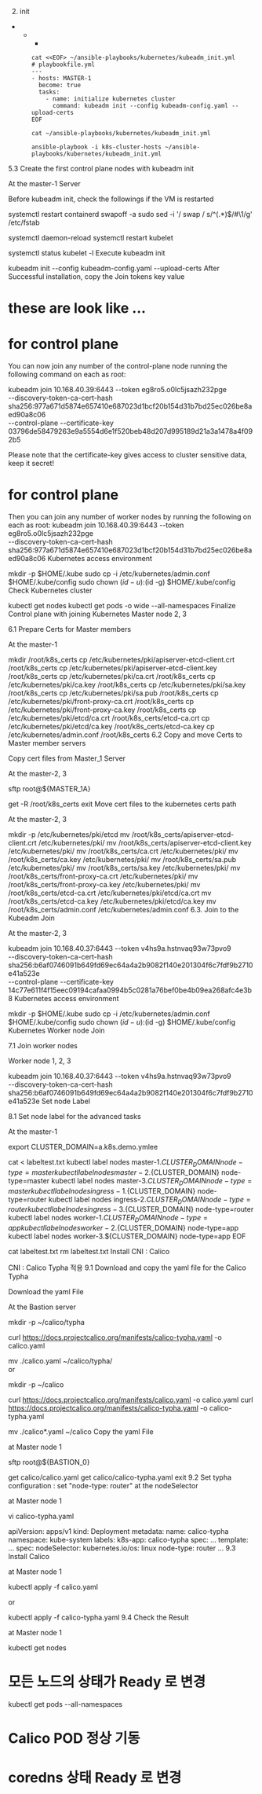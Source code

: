2. init 
  -  
    - 
      -  

          cat <<EOF> ~/ansible-playbooks/kubernetes/kubeadm_init.yml
          # playbookfile.yml
          ---
          - hosts: MASTER-1
            become: true
            tasks:
              - name: initialize kubernetes cluster
                command: kubeadm init --config kubeadm-config.yaml --upload-certs
          EOF

          cat ~/ansible-playbooks/kubernetes/kubeadm_init.yml

          ansible-playbook -i k8s-cluster-hosts ~/ansible-playbooks/kubernetes/kubeadm_init.yml
          



5.3 Create the first control plane nodes with kubeadm init

At the master-1 Server

Before kubeadm init, check the followings if the VM is restarted

systemctl restart containerd
swapoff -a
sudo sed -i '/ swap / s/^\(.*\)$/#\1/g' /etc/fstab


systemctl daemon-reload
systemctl restart kubelet

systemctl status kubelet -l
Execute kubeadm init

kubeadm init --config kubeadm-config.yaml --upload-certs
After Successful installation, copy the Join tokens key value

# these are look like ...
# for control plane

You can now join any number of the control-plane node running the following command on each as root:

kubeadm join 10.168.40.39:6443 --token eg8ro5.o0lc5jsazh232pge \
--discovery-token-ca-cert-hash sha256:977a671d5874e657410e687023d1bcf20b154d31b7bd25ec026be8aed90a8c06 \
--control-plane --certificate-key 03796de58479263e9a5554d6e1f520beb48d207d995189d21a3a1478a4f092b5

Please note that the certificate-key gives access to cluster sensitive data, keep it secret!

# for control plane

Then you can join any number of worker nodes by running the following on each as root:
kubeadm join 10.168.40.39:6443 --token eg8ro5.o0lc5jsazh232pge \
--discovery-token-ca-cert-hash sha256:977a671d5874e657410e687023d1bcf20b154d31b7bd25ec026be8aed90a8c06
Kubernetes access environment

mkdir -p $HOME/.kube
sudo cp -i /etc/kubernetes/admin.conf $HOME/.kube/config
sudo chown $(id -u):$(id -g) $HOME/.kube/config
Check Kubernetes cluster

kubectl get nodes
kubectl get pods -o wide --all-namespaces
Finalize Control plane with joining Kubernetes Master node 2, 3

6.1 Prepare Certs for Master members

At the master-1

mkdir /root/k8s_certs
cp /etc/kubernetes/pki/apiserver-etcd-client.crt /root/k8s_certs
cp /etc/kubernetes/pki/apiserver-etcd-client.key /root/k8s_certs
cp /etc/kubernetes/pki/ca.crt /root/k8s_certs
cp /etc/kubernetes/pki/ca.key /root/k8s_certs
cp /etc/kubernetes/pki/sa.key /root/k8s_certs
cp /etc/kubernetes/pki/sa.pub /root/k8s_certs
cp /etc/kubernetes/pki/front-proxy-ca.crt /root/k8s_certs
cp /etc/kubernetes/pki/front-proxy-ca.key /root/k8s_certs
cp /etc/kubernetes/pki/etcd/ca.crt /root/k8s_certs/etcd-ca.crt
cp /etc/kubernetes/pki/etcd/ca.key /root/k8s_certs/etcd-ca.key
cp /etc/kubernetes/admin.conf /root/k8s_certs
6.2 Copy and move Certs to Master member servers

Copy cert files from Master_1 Server

At the master-2, 3

sftp root@${MASTER_1A}

get -R /root/k8s_certs
exit
Move cert files to the kubernetes certs path

At the master-2, 3

mkdir -p /etc/kubernetes/pki/etcd
mv /root/k8s_certs/apiserver-etcd-client.crt /etc/kubernetes/pki/
mv /root/k8s_certs/apiserver-etcd-client.key /etc/kubernetes/pki/
mv /root/k8s_certs/ca.crt /etc/kubernetes/pki/
mv /root/k8s_certs/ca.key /etc/kubernetes/pki/
mv /root/k8s_certs/sa.pub /etc/kubernetes/pki/
mv /root/k8s_certs/sa.key /etc/kubernetes/pki/
mv /root/k8s_certs/front-proxy-ca.crt /etc/kubernetes/pki/
mv /root/k8s_certs/front-proxy-ca.key /etc/kubernetes/pki/
mv /root/k8s_certs/etcd-ca.crt /etc/kubernetes/pki/etcd/ca.crt
mv /root/k8s_certs/etcd-ca.key /etc/kubernetes/pki/etcd/ca.key
mv /root/k8s_certs/admin.conf /etc/kubernetes/admin.conf
6.3. Join to the Kubeadm Join

At the master-2, 3

kubeadm join 10.168.40.37:6443 --token v4hs9a.hstnvaq93w73pvo9 \
  --discovery-token-ca-cert-hash sha256:b6af0746091b649fd69ec64a4a2b9082f140e201304f6c7fdf9b2710e41a523e \
  --control-plane --certificate-key 14c77e611f4f15eec09194cafaa0994b5c0281a76bef0be4b09ea268afc4e3b8
Kubernetes access environment

mkdir -p $HOME/.kube
sudo cp -i /etc/kubernetes/admin.conf $HOME/.kube/config
sudo chown $(id -u):$(id -g) $HOME/.kube/config
Kubernetes Worker node Join

7.1 Join worker nodes

Worker node 1, 2, 3

kubeadm join 10.168.40.37:6443 --token v4hs9a.hstnvaq93w73pvo9 \
      --discovery-token-ca-cert-hash sha256:b6af0746091b649fd69ec64a4a2b9082f140e201304f6c7fdf9b2710e41a523e
Set node Label

8.1 Set node label for the advanced tasks

At the master-1

export CLUSTER_DOMAIN=a.k8s.demo.ymlee  

cat <<EOF> labeltest.txt
kubectl label nodes master-1.${CLUSTER_DOMAIN} node-type=master
kubectl label nodes master-2.${CLUSTER_DOMAIN} node-type=master
kubectl label nodes master-3.${CLUSTER_DOMAIN} node-type=master
kubectl label nodes ingress-1.${CLUSTER_DOMAIN} node-type=router
kubectl label nodes ingress-2.${CLUSTER_DOMAIN} node-type=router
kubectl label nodes ingress-3.${CLUSTER_DOMAIN} node-type=router
kubectl label nodes worker-1.${CLUSTER_DOMAIN} node-type=app
kubectl label nodes worker-2.${CLUSTER_DOMAIN} node-type=app
kubectl label nodes worker-3.${CLUSTER_DOMAIN} node-type=app
EOF

cat labeltest.txt
rm labeltest.txt
Install CNI : Calico

CNI : Calico
Typha 적용
9.1 Download and copy the yaml file for the Calico Typha

Download the yaml File

At the Bastion server

mkdir -p ~/calico/typha

curl https://docs.projectcalico.org/manifests/calico-typha.yaml -o calico.yaml

mv ./calico.yaml  ~/calico/typha/  
or

mkdir -p ~/calico

curl https://docs.projectcalico.org/manifests/calico.yaml -o calico.yaml
curl https://docs.projectcalico.org/manifests/calico-typha.yaml -o calico-typha.yaml

mv ./calico*.yaml  ~/calico
Copy the yaml File

at Master node 1

sftp root@${BASTION_0}

get calico/calico.yaml
get calico/calico-typha.yaml
exit
9.2 Set typha configuration : set "node-type: router" at the nodeSelector

at Master node 1

vi calico-typha.yaml

apiVersion: apps/v1
kind: Deployment
metadata:
  name: calico-typha
  namespace: kube-system
  labels:
    k8s-app: calico-typha
spec:
...
  template:
    ...
    spec:
      nodeSelector:
        kubernetes.io/os: linux
        node-type: router
      ...
9.3 Install Calico

at Master node 1

kubectl apply -f calico.yaml

or 

kubectl apply -f calico-typha.yaml
9.4 Check the Result

at Master node 1

kubectl get nodes
# 모든 노드의 상태가 Ready 로 변경


kubectl get pods --all-namespaces
# Calico POD 정상 기동
# coredns 상태 Ready 로 변경          